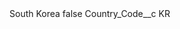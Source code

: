 <?xml version="1.0" encoding="UTF-8"?>
<CustomMetadata xmlns="http://soap.sforce.com/2006/04/metadata" xmlns:xsi="http://www.w3.org/2001/XMLSchema-instance" xmlns:xsd="http://www.w3.org/2001/XMLSchema">
    <label>South Korea</label>
    <protected>false</protected>
    <values>
        <field>Country_Code__c</field>
        <value xsi:type="xsd:string">KR</value>
    </values>
</CustomMetadata>
